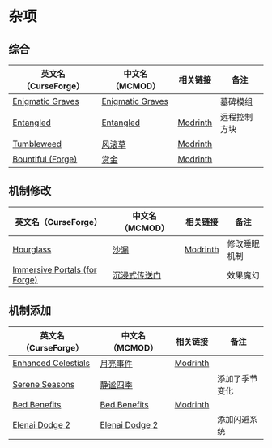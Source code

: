 # 杂项

## 综合

| 英文名（CurseForge）                                                              | 中文名（MCMOD）                                          | 相关链接                                        | 备注         |
| --------------------------------------------------------------------------------- | -------------------------------------------------------- | ----------------------------------------------- | ------------ |
| [Enigmatic Graves](https://www.curseforge.com/minecraft/mc-mods/enigmatic-graves) | [Enigmatic Graves](https://www.mcmod.cn/class/4720.html) |                                                 | 墓碑模组     |
| [Entangled](https://www.curseforge.com/minecraft/mc-mods/entangled)               | [Entangled](https://www.mcmod.cn/class/5939.html)        | [Modrinth](https://modrinth.com/mod/entangled)  | 远程控制方块 |
| [Tumbleweed](https://www.curseforge.com/minecraft/mc-mods/tumbleweed)             | [风滚草](https://www.mcmod.cn/class/1880.html)           | [Modrinth](https://modrinth.com/mod/tumbleweed) |              |
| [Bountiful (Forge)](https://www.curseforge.com/minecraft/mc-mods/bountiful)       | [赏金](https://www.mcmod.cn/class/2657.html)             | [Modrinth](https://modrinth.com/mod/bountiful)  |              |

## 机制修改

| 英文名（CurseForge）                                                                                      | 中文名（MCMOD）                                      | 相关链接                                       | 备注         |
| --------------------------------------------------------------------------------------------------------- | ---------------------------------------------------- | ---------------------------------------------- | ------------ |
| [Hourglass](https://www.curseforge.com/minecraft/mc-mods/hourglass)                                       | [沙漏](https://www.mcmod.cn/class/4815.html)         | [Modrinth](https://modrinth.com/mod/hourglass) | 修改睡眠机制 |
| [Immersive Portals (for Forge)](https://www.curseforge.com/minecraft/mc-mods/immersive-portals-for-forge) | [沉浸式传送门](https://www.mcmod.cn/class/2410.html) |                                                | 效果魔幻     |

## 机制添加

| 英文名（CurseForge）                                                                    | 中文名（MCMOD）                                        | 相关链接                                                 | 备注           |
| --------------------------------------------------------------------------------------- | ------------------------------------------------------ | -------------------------------------------------------- | -------------- |
| [Enhanced Celestials](https://www.curseforge.com/minecraft/mc-mods/enhanced-celestials) | [月亮事件](https://www.mcmod.cn/class/3452.html)       | [Modrinth](https://modrinth.com/mod/enhanced-celestials) |                |
| [Serene Seasons](https://www.curseforge.com/minecraft/mc-mods/serene-seasons)           | [静谧四季](https://www.mcmod.cn/class/1132.html)       |                                                          | 添加了季节变化 |
| [Bed Benefits](https://www.curseforge.com/minecraft/mc-mods/bed-benefits)               | [Bed Benefits](https://www.mcmod.cn/class/9741.html)   | [Modrinth](https://modrinth.com/mod/bed-benefits)        |                |
| [Elenai Dodge 2](https://www.curseforge.com/minecraft/mc-mods/elenai-dodge-2)           | [Elenai Dodge 2](https://www.mcmod.cn/class/3835.html) |                                                          | 添加闪避系统   |
